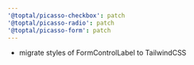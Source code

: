 ```yaml
---
'@toptal/picasso-checkbox': patch
'@toptal/picasso-radio': patch
'@toptal/picasso-form': patch
---
```


- migrate styles of FormControlLabel to TailwindCSS
